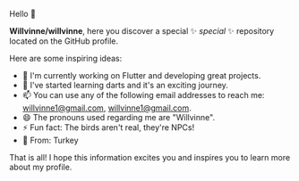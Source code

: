 Hello 👋

**Willvinne/willvinne**, here you discover a special ✨ _special_ ✨ repository located on the GitHub profile.

Here are some inspiring ideas:

- 🔭 I'm currently working on Flutter and developing great projects.
- 🌱 I've started learning darts and it's an exciting journey.
- 📫 You can use any of the following email addresses to reach me: willvinne1@gmail.com, willvinne1@gmail.com.
- 😄 The pronouns used regarding me are "Willvinne".
- ⚡ Fun fact: The birds aren't real, they're NPCs!
- 🖤 From: Turkey

That is all! I hope this information excites you and inspires you to learn more about my profile.
